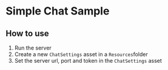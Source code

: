 # Simple Chat Sample

## How to use
1. Run the server
2. Create a new `ChatSettings` asset in a `Resources`folder
3. Set the server url, port and token in the `ChatSettings` asset